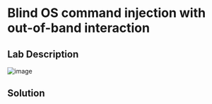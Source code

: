 # Blind OS command injection with out-of-band interaction

## Lab Description
![image](https://github.com/KVNuhman/Web-Security-Lab/assets/46161259/8757fbd8-b6f8-4f64-a17c-1c9dc091ad47)

## Solution
